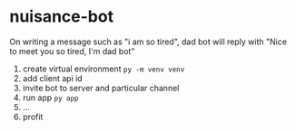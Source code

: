 # nuisance-bot

On writing a message such as "i am so tired", dad bot will reply with "Nice to meet you so tired, I'm dad bot"

1. create virtual environment `py -m venv venv`
2. add client api id
3. invite bot to server and particular channel
4. run app `py app`
5. ...
6. profit

